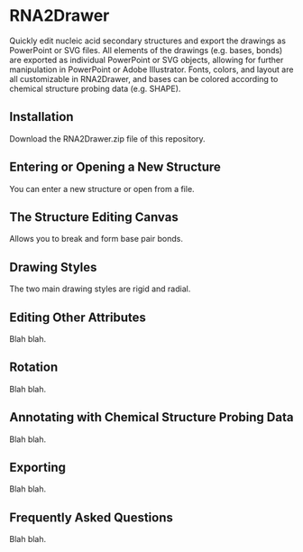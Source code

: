 # RNA2Drawer

Quickly edit nucleic acid secondary structures and export the drawings as PowerPoint or SVG files. All elements of the drawings (e.g. bases, bonds) are exported as individual PowerPoint or SVG objects, allowing for further manipulation in PowerPoint or Adobe Illustrator. Fonts, colors, and layout are all customizable in RNA2Drawer, and bases can be colored according to chemical structure probing data (e.g. SHAPE).

## Installation

Download the RNA2Drawer.zip file of this repository.

## Entering or Opening a New Structure

You can enter a new structure or open from a file.


## The Structure Editing Canvas

Allows you to break and form base pair bonds.

## Drawing Styles

The two main drawing styles are rigid and radial.

## Editing Other Attributes

Blah blah.

## Rotation

Blah blah.

## Annotating with Chemical Structure Probing Data

Blah blah.

## Exporting

Blah blah.

## Frequently Asked Questions

Blah blah.
